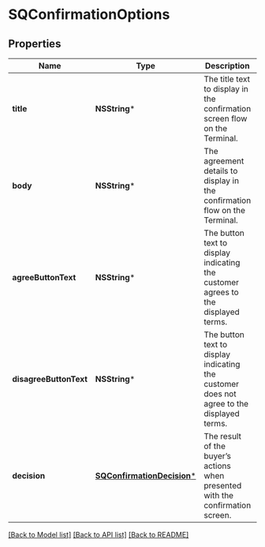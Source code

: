 # SQConfirmationOptions

## Properties
Name | Type | Description | Notes
------------ | ------------- | ------------- | -------------
**title** | **NSString*** | The title text to display in the confirmation screen flow on the Terminal. | 
**body** | **NSString*** | The agreement details to display in the confirmation flow on the Terminal. | 
**agreeButtonText** | **NSString*** | The button text to display indicating the customer agrees to the displayed terms. | 
**disagreeButtonText** | **NSString*** | The button text to display indicating the customer does not agree to the displayed terms. | [optional] 
**decision** | [**SQConfirmationDecision***](SQConfirmationDecision.md) | The result of the buyer’s actions when presented with the confirmation screen. | [optional] 

[[Back to Model list]](../README.md#documentation-for-models) [[Back to API list]](../README.md#documentation-for-api-endpoints) [[Back to README]](../README.md)


